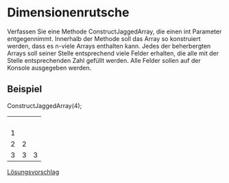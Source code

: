 # Dimensionenrutsche

Verfassen Sie eine Methode ConstructJaggedArray, die einen int Parameter entgegennimmt. Innerhalb der Methode soll das Array so konstruiert werden, dass es n-viele Arrays enthalten kann. Jedes der beherbergten Arrays soll seiner Stelle entsprechend viele Felder erhalten, die alle mit der Stelle entsprechenden Zahl gefüllt werden. Alle Felder sollen auf der Konsole ausgegeben werden.

## Beispiel
ConstructJaggedArray(4);

<table><tr><td colspan="3">&nbsp;&nbsp;&nbsp;&nbsp;</td></tr><tr><td>1</td><td colspan="2"></td></tr><tr><td>2</td><td>2</td><td></td></tr><tr><td>3</td><td>3</td><td>3</td></tr></table>

[Lösungsvorschlag](https://gist.github.com/gsoTH/9b606f13af7dde84a18e59049d3ef7d7)
